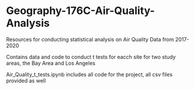# Geography-176C-Air-Quality-Analysis
Resources for conducting statistical analysis on Air Quality Data from 2017-2020

Contains data and code to conduct t tests for eacch site for two study areas, the Bay Area and Los Angeles

Air_Quality_t_tests.ipynb includes all code for the project, all csv files provided as well
